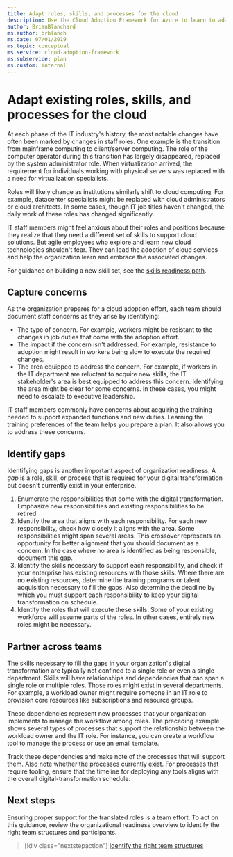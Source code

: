```yaml
---
title: Adapt roles, skills, and processes for the cloud
description: Use the Cloud Adoption Framework for Azure to learn to adapt your existing roles, skills, and processes as your organization makes the shift to cloud computing.
author: BrianBlanchard
ms.author: brblanch
ms.date: 07/01/2019
ms.topic: conceptual
ms.service: cloud-adoption-framework
ms.subservice: plan
ms.custom: internal
---
```


# Adapt existing roles, skills, and processes for the cloud

At each phase of the IT industry's history, the most notable changes have often been marked by changes in staff roles. One example is the transition from mainframe computing to client/server computing. The role of the computer operator during this transition has largely disappeared, replaced by the system administrator role. When virtualization arrived, the requirement for individuals working with physical servers was replaced with a need for virtualization specialists.

Roles will likely change as institutions similarly shift to cloud computing. For example, datacenter specialists might be replaced with cloud administrators or cloud architects. In some cases, though IT job titles haven't changed, the daily work of these roles has changed significantly.

IT staff members might feel anxious about their roles and positions because they realize that they need a different set of skills to support cloud solutions. But agile employees who explore and learn new cloud technologies shouldn't fear. They can lead the adoption of cloud services and help the organization learn and embrace the associated changes.

For guidance on building a new skill set, see the [skills readiness path](./suggested-skills.md).

## Capture concerns

As the organization prepares for a cloud adoption effort, each team should document staff concerns as they arise by identifying:

- The type of concern. For example, workers might be resistant to the changes in job duties that come with the adoption effort.
- The impact if the concern isn't addressed. For example, resistance to adoption might result in workers being slow to execute the required changes.
- The area equipped to address the concern. For example, if workers in the IT department are reluctant to acquire new skills, the IT stakeholder's area is best equipped to address this concern. Identifying the area might be clear for some concerns. In these cases, you might need to escalate to executive leadership.

IT staff members commonly have concerns about acquiring the training needed to support expanded functions and new duties. Learning the training preferences of the team helps you prepare a plan. It also allows you to address these concerns.

## Identify gaps

Identifying gaps is another important aspect of organization readiness. A *gap* is a role, skill, or process that is required for your digital transformation but doesn't currently exist in your enterprise.

1. Enumerate the responsibilities that come with the digital transformation. Emphasize new responsibilities and existing responsibilities to be retired.
1. Identify the area that aligns with each responsibility. For each new responsibility, check how closely it aligns with the area. Some responsibilities might span several areas. This crossover represents an opportunity for better alignment that you should document as a concern. In the case where no area is identified as being responsible, document this gap.
1. Identify the skills necessary to support each responsibility, and check if your enterprise has existing resources with those skills. Where there are no existing resources, determine the training programs or talent acquisition necessary to fill the gaps. Also determine the deadline by which you must support each responsibility to keep your digital transformation on schedule.
1. Identify the roles that will execute these skills. Some of your existing workforce will assume parts of the roles. In other cases, entirely new roles might be necessary.

## Partner across teams

The skills necessary to fill the gaps in your organization's digital transformation are typically not confined to a single role or even a single department. Skills will have relationships and dependencies that can span a single role or multiple roles. Those roles might exist in several departments. For example, a workload owner might require someone in an IT role to provision core resources like subscriptions and resource groups.

These dependencies represent new processes that your organization implements to manage the workflow among roles. The preceding example shows several types of processes that support the relationship between the workload owner and the IT role. For instance, you can create a workflow tool to manage the process or use an email template.

Track these dependencies and make note of the processes that will support them. Also note whether the processes currently exist. For processes that require tooling, ensure that the timeline for deploying any tools aligns with the overall digital-transformation schedule.

## Next steps

Ensuring proper support for the translated roles is a team effort. To act on this guidance, review the organizational readiness overview to identify the right team structures and participants.

> [!div class="nextstepaction"]
> [Identify the right team structures](../organize/index.md)
